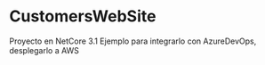 # CustomersWebSite
Proyecto en NetCore 3.1 Ejemplo para integrarlo con AzureDevOps, desplegarlo a AWS
